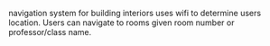 navigation system for building interiors uses wifi to determine users location.  Users can navigate to rooms given room number or professor/class name.